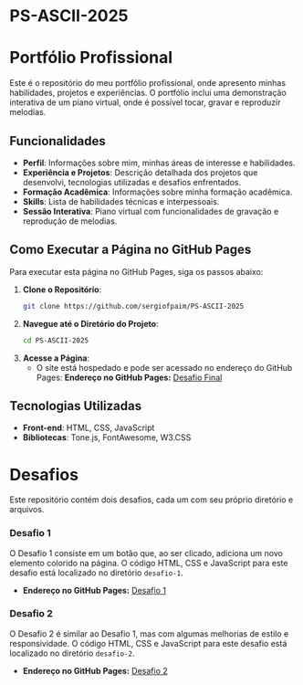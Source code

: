 # PS-ASCII-2025

# Portfólio Profissional

Este é o repositório do meu portfólio profissional, onde apresento minhas habilidades, projetos e experiências. O portfólio inclui uma demonstração interativa de um piano virtual, onde é possível tocar, gravar e reproduzir melodias.

## Funcionalidades

- **Perfil**: Informações sobre mim, minhas áreas de interesse e habilidades.
- **Experiência e Projetos**: Descrição detalhada dos projetos que desenvolvi, tecnologias utilizadas e desafios enfrentados.
- **Formação Acadêmica**: Informações sobre minha formação acadêmica.
- **Skills**: Lista de habilidades técnicas e interpessoais.
- **Sessão Interativa**: Piano virtual com funcionalidades de gravação e reprodução de melodias.

## Como Executar a Página no GitHub Pages

Para executar esta página no GitHub Pages, siga os passos abaixo:

1. **Clone o Repositório**:
   ```bash
   git clone https://github.com/sergiofpaim/PS-ASCII-2025
   ```
2. **Navegue até o Diretório do Projeto**:
   ```bash
   cd PS-ASCII-2025
   ```
3. **Acesse a Página**:
   - O site está hospedado e pode ser acessado no endereço do GitHub Pages: **Endereço no GitHub Pages:** [Desafio Final](https://sergiofpaim.github.io/PS-ASCII-2025/desafio-final/)

     
## Tecnologias Utilizadas

- **Front-end**: HTML, CSS, JavaScript
- **Bibliotecas**: Tone.js, FontAwesome, W3.CSS

# Desafios

Este repositório contém dois desafios, cada um com seu próprio diretório e arquivos.

### Desafio 1

O Desafio 1 consiste em um botão que, ao ser clicado, adiciona um novo elemento colorido na página. O código HTML, CSS e JavaScript para este desafio está localizado no diretório `desafio-1`.

- **Endereço no GitHub Pages:** [Desafio 1](https://sergiofpaim.github.io/PS-ASCII-2025/desafio-1/)

### Desafio 2

O Desafio 2 é similar ao Desafio 1, mas com algumas melhorias de estilo e responsividade. O código HTML, CSS e JavaScript para este desafio está localizado no diretório `desafio-2`.

- **Endereço no GitHub Pages:** [Desafio 2](https://sergiofpaim.github.io/PS-ASCII-2025/desafio-2/)
